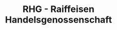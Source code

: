 ---
title: "RHG - Raiffeisen Handelsgenossenschaft"
url: /schoeneck-vogtl/rhg-raiffeisen-handelsgenossenschaft/
shop: Baustoffe
---